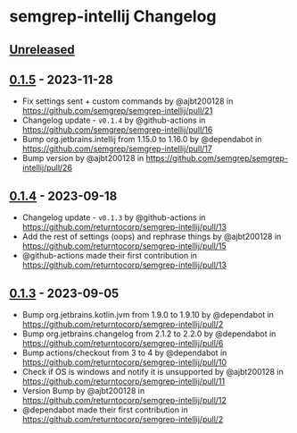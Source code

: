 <!-- Keep a Changelog guide -> https://keepachangelog.com -->

# semgrep-intellij Changelog

## [Unreleased]

## [0.1.5] - 2023-11-28

- Fix settings sent + custom commands by @ajbt200128 in https://github.com/semgrep/semgrep-intellij/pull/21
- Changelog update - `v0.1.4` by @github-actions in https://github.com/semgrep/semgrep-intellij/pull/16
- Bump org.jetbrains.intellij from 1.15.0 to 1.16.0 by @dependabot in https://github.com/semgrep/semgrep-intellij/pull/17
- Bump version by @ajbt200128 in https://github.com/semgrep/semgrep-intellij/pull/26

## [0.1.4] - 2023-09-18

- Changelog update - `v0.1.3` by @github-actions in https://github.com/returntocorp/semgrep-intellij/pull/13
- Add the rest of settings (oops) and rephrase things by @ajbt200128 in https://github.com/returntocorp/semgrep-intellij/pull/15
- @github-actions made their first contribution in https://github.com/returntocorp/semgrep-intellij/pull/13

## [0.1.3] - 2023-09-05

- Bump org.jetbrains.kotlin.jvm from 1.9.0 to 1.9.10 by @dependabot in https://github.com/returntocorp/semgrep-intellij/pull/2
- Bump org.jetbrains.changelog from 2.1.2 to 2.2.0 by @dependabot in https://github.com/returntocorp/semgrep-intellij/pull/6
- Bump actions/checkout from 3 to 4 by @dependabot in https://github.com/returntocorp/semgrep-intellij/pull/10
- Check if OS is windows and notify it is unsupported by @ajbt200128 in https://github.com/returntocorp/semgrep-intellij/pull/11
- Version Bump by @ajbt200128 in https://github.com/returntocorp/semgrep-intellij/pull/12
- @dependabot made their first contribution in https://github.com/returntocorp/semgrep-intellij/pull/2

[Unreleased]: https://github.com/returntocorp/semgrep-intellij/compare/v0.1.5...HEAD
[0.1.5]: https://github.com/returntocorp/semgrep-intellij/compare/v0.1.4...v0.1.5
[0.1.4]: https://github.com/returntocorp/semgrep-intellij/compare/v0.1.3...v0.1.4
[0.1.3]: https://github.com/returntocorp/semgrep-intellij/commits/v0.1.3
